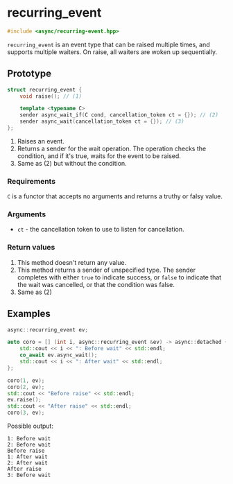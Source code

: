 # recurring_event

```cpp
#include <async/recurring-event.hpp>
```

`recurring_event` is an event type that can be raised multiple times, and supports
multiple waiters. On raise, all waiters are woken up sequentially.

## Prototype

```cpp
struct recurring_event {
	void raise(); // (1)

	template <typename C>
	sender async_wait_if(C cond, cancellation_token ct = {}); // (2)
	sender async_wait(cancellation_token ct = {}); // (3)
};
```

1. Raises an event.
2. Returns a sender for the wait operation. The operation checks the condition, and
if it's true, waits for the event to be raised.
3. Same as (2) but without the condition.

### Requirements

`C` is a functor that accepts no arguments and returns a truthy or falsy value.

### Arguments

 - `ct` - the cancellation token to use to listen for cancellation.

### Return values

1. This method doesn't return any value.
2. This method returns a sender of unspecified type. The sender completes with either
`true` to indicate success, or `false` to indicate that the wait was cancelled, or that
the condition was false.
3. Same as (2)

## Examples

```cpp
async::recurring_event ev;

auto coro = [] (int i, async::recurring_event &ev) -> async::detached {
	std::cout << i << ": Before wait" << std::endl;
	co_await ev.async_wait();
	std::cout << i << ": After wait" << std::endl;
};

coro(1, ev);
coro(2, ev);
std::cout << "Before raise" << std::endl;
ev.raise();
std::cout << "After raise" << std::endl;
coro(3, ev);
```

Possible output:
```
1: Before wait
2: Before wait
Before raise
1: After wait
2: After wait
After raise
3: Before wait
```
